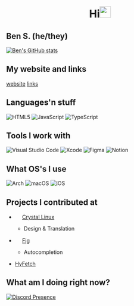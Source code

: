 <h1 align="center">Hi<img width="30px" src="https://raw.githubusercontent.com/iampavangandhi/iampavangandhi/master/gifs/Hi.gif"></h1>

## Ben S. (he/they)
[![Ben's GitHub stats](https://github-readme-stats.vercel.app/api?username=bengiv&show_icons=true&theme=dark)](https://github.com/anuraghazra/github-readme-stats)

## My website and links
[website](https://eryn.cloud/ben/index.html)
[links](https://eryn.cloud/ben/links.html)

## Languages'n stuff
![HTML5](https://img.shields.io/badge/html5-%23E34F26.svg?style=for-the-badge&logo=html5&logoColor=white) ![JavaScript](https://img.shields.io/badge/javascript-%23323330.svg?style=for-the-badge&logo=javascript&logoColor=%23F7DF1E) ![TypeScript](https://img.shields.io/badge/typescript-%23007ACC.svg?style=for-the-badge&logo=typescript&logoColor=white)

## Tools I work with
![Visual Studio Code](https://img.shields.io/badge/Visual%20Studio%20Code-0078d7.svg?style=for-the-badge&logo=visual-studio-code&logoColor=white) ![Xcode](https://img.shields.io/badge/Xcode-007ACC?style=for-the-badge&logo=Xcode&logoColor=white) ![Figma](https://img.shields.io/badge/figma-%23F24E1E.svg?style=for-the-badge&logo=figma&logoColor=white) ![Notion](https://img.shields.io/badge/Notion-%23000000.svg?style=for-the-badge&logo=notion&logoColor=white)

## What OS's I use
![Arch](https://img.shields.io/badge/Arch%20Linux-1793D1?logo=arch-linux&logoColor=fff&style=for-the-badge) ![macOS](https://img.shields.io/badge/mac%20os-000000?style=for-the-badge&logo=macos&logoColor=F0F0F0) ![iOS](https://img.shields.io/badge/iOS-000000?style=for-the-badge&logo=ios&logoColor=white) <!-- ![Windows](https://img.shields.io/badge/Windows-0078D6?style=for-the-badge&logo=windows&logoColor=white) -->

<!-- # GitHub Stats
[![GitHub Streak](https://streak-stats.demolab.com?user=bengiv&theme=dark)](https://git.io/streak-stats)
![Ben's GitHub stats](https://github-readme-stats.vercel.app/api?username=bengiv&count_private=true&show_icons=true&theme=dark) -->

## Projects I contributed at
- <img src="https://getcryst.al/site/assets/other/logo.png" width=15/> [Crystal Linux](https://getcryst.al)
  - Design & Translation

- <img src="https://raw.githubusercontent.com/bengiv/bengiv/main/icons/fig.png" width=15/> [Fig](https://fig.io)
  - Autocompletion

- [HyFetch]([https://fig.io](https://github.com/hykilpikonna/hyfetch))

## What am I doing right now?
[![Discord Presence](https://lanyard.cnrad.dev/api/807001790100013076)](https://discord.com/users/807001790100013076)

<!--
**ben5vik/ben5vik** is a ✨ _special_ ✨ repository because its `README.md` (this file) appears on your GitHub profile.
-->
